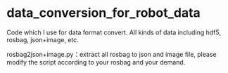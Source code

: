 # data_conversion_for_robot_data
 Code which I use for data format convert. All kinds of data including hdf5, rosbag, json+image, etc.

rosbag2json+image.py：extract all rosbag to json and image file, please modify the script according to your rosbag and your demand.